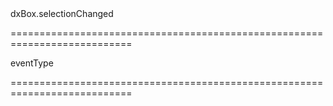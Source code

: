 <!--id-->dxBox.selectionChanged<!--/id-->
===========================================================================
<!--hidden--><!--/hidden-->
<!--type-->eventType<!--/type-->
===========================================================================


